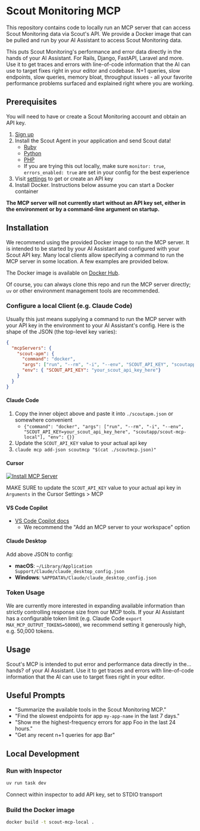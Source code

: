 # Scout Monitoring MCP

This repository contains code to locally run an MCP server that can access Scout
Monitoring data via Scout's API. We provide a Docker image that can be pulled and run by
your AI Assistant to access Scout Monitoring data.

This puts Scout Monitoring's performance and error data directly in the hands of your AI Assistant.
For Rails, Django, FastAPI, Laravel and more. Use it to get traces and errors with line-of-code information
that the AI can use to target fixes right in your editor and codebase. N+1 queries, slow endpoints,
slow queries, memory bloat, throughput issues - all your favorite performance problems surfaced
and explained right where you are working.

## Prerequisites

You will need to have or create a Scout Monitoring account and obtain an API key.
1. [Sign up](https://scoutapm.com/users/sign_up)
2. Install the Scout Agent in your application and send Scout data!
    - [Ruby](https://scoutapm.com/docs/ruby/setup)
    - [Python](https://scoutapm.com/docs/python/setup)
    - [PHP](https://scoutapm.com/docs/php)
    - If you are trying this out locally, make sure `monitor: true`, `errors_enabled: true`
      are set in your config for the best experience
2. Visit [settings](https://scoutapm.com/settings) to get or create an API key
2. Install Docker. Instructions below assume you can start a Docker container

**The MCP server will not currently start without an API key set, either in the
environment or by a command-line argument on startup.**

## Installation

We recommend using the provided Docker image to run the MCP server.
It is intended to be started by your AI Assistant and configured with your Scout API
key. Many local clients allow specifying a command to run the MCP server in some
location. A few examples are provided below.

The Docker image is available on [Docker Hub](https://hub.docker.com/r/scoutapp/scout-mcp-local).

Of course, you can always clone this repo and run the MCP server directly; `uv` or other
environment management tools are recommended.


### Configure a local Client (e.g. Claude Code)

Usually this just means supplying a command to run the MCP server with your API key in the environment
to your AI Assistant's config. Here is the shape of the JSON (the top-level key varies):

```json
{
  "mcpServers": {
    "scout-apm": {
      "command": "docker",
      "args": ["run", "--rm", "-i", "--env", "SCOUT_API_KEY", "scoutapp/scout-mcp-local"],
      "env": { "SCOUT_API_KEY": "your_scout_api_key_here"}
    }
  }
}
```

#### Claude Code
1. Copy the inner object above and paste it into `./scoutapm.json` or somewhere
   convenient
    - `{"command": "docker", "args": ["run", "--rm", "-i", "--env", "SCOUT_API_KEY=your_scout_api_key_here", "scoutapp/scout-mcp-local"], "env": {}}`
2. Update the `SCOUT_API_KEY` value to your actual api key
3. `claude mcp add-json scoutmcp "$(cat ./scoutmcp.json)"`

#### Cursor
[![Install MCP Server](https://cursor.com/deeplink/mcp-install-dark.svg)](https://cursor.com/en/install-mcp?name=scout-apm&config=eyJjb21tYW5kIjoiZG9ja2VyIHJ1biAtLXJtIC1pIC0tZW52IFNDT1VUX0FQSV9LRVk9JFBVVF9ZT1VSX0tFWV9IRVJFIHNjb3V0YXBwL3Njb3V0LW1jcC1sb2NhbCIsImVudiI6e319)

MAKE SURE to update the `SCOUT_API_KEY` value to your actual api key in
  `Arguments` in the Cursor Settings > MCP

#### VS Code Copilot
- [VS Code Copilot docs](https://code.visualstudio.com/docs/copilot/customization/mcp-servers#_add-an-mcp-server)
    - We recommend the "Add an MCP server to your workspace" option

#### Claude Desktop
Add above JSON to config:
- **macOS**: `~/Library/Application Support/Claude/claude_desktop_config.json`
- **Windows**: `%APPDATA%/Claude/claude_desktop_config.json`


### Token Usage

We are currently more interested in expanding available information than strictly
controlling response size from our MCP tools. If your AI Assistant has a configurable
token limit (e.g. Claude Code `export MAX_MCP_OUTPUT_TOKENS=50000`), we recommend
setting it generously high, e.g. 50,000 tokens.


## Usage

Scout's MCP is intended to put error and performance data directly in the... hands? of your AI Assistant.
Use it to get traces and errors with line-of-code information that the AI can use to target
fixes right in your editor.


## Useful Prompts

- "Summarize the available tools in the Scout Monitoring MCP."
- "Find the slowest endpoints for app `my-app-name` in the last 7 days."
- "Show me the highest-frequency errors for app Foo in the last 24 hours."
- "Get any recent n+1 queries for app Bar"


## Local Development

### Run with Inspector
```bash
uv run task dev
```
Connect within inspector to add API key, set to STDIO transport

### Build the Docker image
```bash
docker build -t scout-mcp-local .
```

